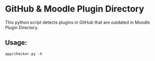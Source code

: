 # GitHub & Moodle Plugin Directory

This python script detects plugins in GitHub that are outdated in Moodle Plugin Directory.

## Usage:

`app/checker.py -h`
